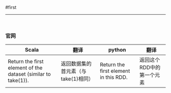 #first


---

<br>

### 官网
| Scala | 翻译  | python | 翻译  |
|-------|-----|--------|-----|
|Return the first element of the dataset (similar to take(1)).|返回数据集的首元素（与take(1)相同）|Return the first element in this RDD.|返回这个RDD中的第一个元素|
